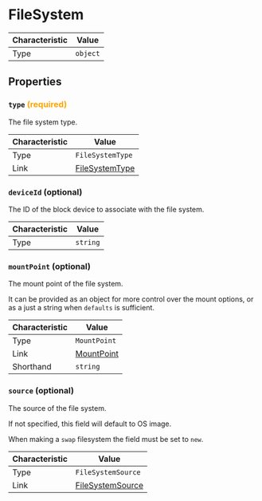 <!-- THIS FILE IS AUTOMATICALLY GENERATED BY DOCBUILDER, DO NOT EDIT MANUALLY! -->

# FileSystem

| Characteristic | Value    |
| -------------- | -------- |
| Type           | `object` |

## Properties

### `type` **<span style="color:orange;">(required)</span>**

The file system type.

| Characteristic | Value                                 |
| -------------- | ------------------------------------- |
| Type           | `FileSystemType`                      |
| Link           | [FileSystemType](./FileSystemType.md) |

### `deviceId` (optional)

The ID of the block device to associate with the file system.

| Characteristic | Value    |
| -------------- | -------- |
| Type           | `string` |

### `mountPoint` (optional)

The mount point of the file system.

It can be provided as an object for more control over the mount options, or as a just a string when `defaults` is sufficient.

| Characteristic | Value                         |
| -------------- | ----------------------------- |
| Type           | `MountPoint`                  |
| Link           | [MountPoint](./MountPoint.md) |
| Shorthand      | `string`                      |

### `source` (optional)

The source of the file system.

If not specified, this field will default to OS image.

When making a `swap` filesystem the field must be set to `new`.

| Characteristic | Value                                     |
| -------------- | ----------------------------------------- |
| Type           | `FileSystemSource`                        |
| Link           | [FileSystemSource](./FileSystemSource.md) |

